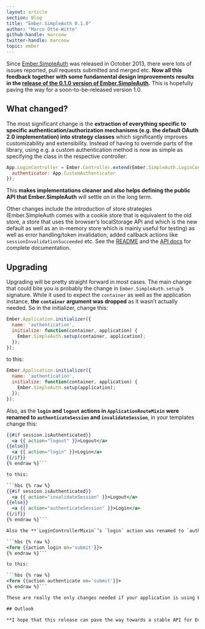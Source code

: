 ```yaml
---
layout: article
section: Blog
title: "Ember.SimpleAuth 0.1.0"
author: "Marco Otte-Witte"
github-handle: marcoow
twitter-handle: marcoow
topic: ember
---
```


Since [Ember.SimpleAuth](https://github.com/simplabs/ember-simple-auth) was released in October 2013, there were lots of issues reported, pull requests submitted and merged etc. **Now all this feedback together with some fundamental design improvements results in the [release of the 0.1.0 version of Ember.SimpleAuth](https://github.com/simplabs/ember-simple-auth/releases/tag/0.1.0).** This is hopefully paving the way for a soon-to-be-released version 1.0.

<!--break-->

## What changed?

The most significant change is the **extraction of everything specific to specific authentication/authorization mechanisms (e.g. the default OAuth 2.0 implementation) into strategy classes** which significantly improves customizability and extensibility. Instead of having to override parts of the library, using e.g. a custom authentication method is now as simple as specifying the class in the respective controller:

```js
App.LoginController = Ember.Controller.extend(Ember.SimpleAuth.LoginControllerMixin, {
  authenticator: App.CustomAuthenticator
});
```

This **makes implementations cleaner and also helps defining the public API that Ember.SimpleAuth** will settle on in the long term.

Other changes include the introduction of store strategies (Ember.SimpleAuth comes with a cookie store that is equivalent to the old store, a store that uses the browser’s localStorage API and which is the new default as well as an in-memory store which is mainly useful for testing) as well as error handling/token invalidation, added callback actions like `sessionInvalidationSucceeded` etc. See the [README](https://github.com/simplabs/ember-simple-auth#readme) and the [API docs](http://ember-simple-auth.com/api/) for complete documentation.

## Upgrading

Upgrading will be pretty straight forward in most cases. The main change that could bite you is probably the change in `Ember.SimpleAuth.setup`’s signature. While it used to expect the `container` as well as the application instance, **the `container` argument was dropped** as it wasn’t actually needed. So in the initializer, change this:

```js
Ember.Application.initializer({
  name: 'authentication',
  initialize: function(container, application) {
    Ember.SimpleAuth.setup(container, application);
  });
});
```

to this:

```js
Ember.Application.initializer({
  name: 'authentication',
  initialize: function(container, application) {
    Ember.SimpleAuth.setup(application);
  });
});
```

Also, as the **`login` and `logout` actions in `ApplicationRouteMixin` were renamed to `authenticateSession` and `invalidateSession`**, in your templates change this:

```hbs {% raw %}
{{#if session.isAuthenticated}}
  <a {{ action="logout" }}>Logout</a>
{{else}}
  <a {{ action="login" }}>Login</a>
{{/if}}
{% endraw %}```

to this:

```hbs {% raw %}
{{#if session.isAuthenticated}}
  <a {{ action="invalidateSession" }}>Logout</a>
{{else}}
  <a {{ action="authenticateSession" }}>Login</a>
{{/if}}
{% endraw %}```

Also the **`LoginControllerMixin`’s `login` action was renamed to `authenticate`** so in your login template change this:

```hbs {% raw %}
<form {{action login on='submit'}}>
{% endraw %}```

to this:

```hbs {% raw %}
<form {{action authenticate on='submit'}}>
{% endraw %}```

These are really the only changes needed if your application is using Ember.SimpleAuth’s default settings, the default OAuth 2.0 mechanism etc. For other scenarios, see the [README](https://github.com/simplabs/ember-simple-auth#readme), [API docs](http://ember-simple-auth.com/api/) and also the examples provided in the repository.

## Outlook

**I hope that this release can pave the way towards a stable API for Ember.SimpleAuth.** It would also be great of course if many people came up with authenticator and authorizer implementations for all kinds of backends to prove the design of Ember.SimpleAuth’s strategy approach as well as to build a library of ready-to-use strategies for the most common setups.
